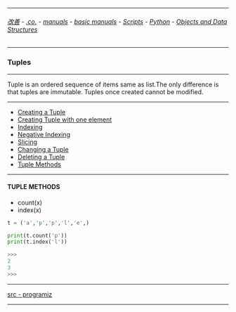 
---

###### [改善](https://github.com/ttltrk/0C/blob/master/README.MD) - [.co.](https://github.com/ttltrk/PRG/blob/master/CODING.MD) - [manuals](https://github.com/ttltrk/PRG/blob/master/MAN.MD) - [basic manuals](https://github.com/ttltrk/PRG/blob/master/MANUALS.MD) - [Scripts](https://github.com/ttltrk/PRG/blob/master/PY/DOC/SC/SC.MD) - [Python](https://github.com/ttltrk/PRG/blob/master/PY/DOC/OPYM/OPYM.MD) - [Objects and Data Structures](https://github.com/ttltrk/PRG/blob/master/PY/DOC/OPYM/01_OBJ_DS/OBJ_DS.MD)

---

### Tuples

---

Tuple is an ordered sequence of items same as list.The only difference is that tuples are immutable. Tuples once created cannot be modified.

---

* [Creating a Tuple](https://github.com/ttltrk/PRG/blob/master/PY/DOC/OPYM/01_OBJ_DS/TUPLES/01/CREATE.MD)
* [Creating Tuple with one element](https://github.com/ttltrk/PRG/blob/master/PY/DOC/OPYM/01_OBJ_DS/TUPLES/02/CRE_ONE.MD)
* [Indexing](https://github.com/ttltrk/PRG/blob/master/PY/DOC/OPYM/01_OBJ_DS/TUPLES/03/INDEXING.MD)
* [Negative Indexing](https://github.com/ttltrk/PRG/blob/master/PY/DOC/OPYM/01_OBJ_DS/TUPLES/04/NEG_IND.MD)
* [Slicing](https://github.com/ttltrk/PRG/blob/master/PY/DOC/OPYM/01_OBJ_DS/TUPLES/05/SLICING.MD)
* [Changing a Tuple](https://github.com/ttltrk/PRG/blob/master/PY/DOC/OPYM/01_OBJ_DS/TUPLES/06/CHANGE.MD)
* [Deleting a Tuple](https://github.com/ttltrk/PRG/blob/master/PY/DOC/OPYM/01_OBJ_DS/TUPLES/07/DELETE.MD)
* [Tuple Methods]()

---

<h4 id="8">TUPLE METHODS</h4>

* count(x)
* index(x)

```python
t = ('a','p','p','l','e',)

print(t.count('p'))
print(t.index('l'))

>>>
2
3
>>>
```

---

[src - programiz](https://www.programiz.com/python-programming/tuple)

---
